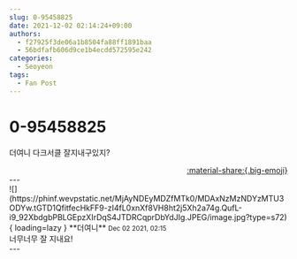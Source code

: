 ```yaml
---
slug: 0-95458825
date: 2021-12-02 02:14:24+09:00
authors:
  - f27925f3de06a1b8504fa88ff1891baa
  - 56bdfafb606d9ce1b4ecdd572595e242
categories:
  - Seoyeon
tags:
  - Fan Post
---
```


# 0-95458825

<div class="post-container" markdown="1">
<div class="content-container md-sidebar__scrollwrap" markdown="1">

더여니 다크서클 잘지내구있지?

</div>
</div>

<div style="text-align: right;" markdown="1">
<a href="https://weverse.io/fromis9/fanpost/0-95458825" style="text-align: right;">:material-share:{.big-emoji}</a>
</div>
---

<div class="comments-container md-sidebar__scrollwrap" markdown="1">
<div class="comment" markdown="1">
<div class='id-container' markdown="1">
![](https://phinf.wevpstatic.net/MjAyNDEyMDZfMTk0/MDAxNzMzNDYzMTU3ODYw.tGTD1QfitfecHkFF9-zI4fL0xnXf8VH8ht2j5Xh2a74g.QufL-i9_92XbdgbPBLGEpzXIrDqS4JTDRCqprDbYdJIg.JPEG/image.jpg?type=s72){ loading=lazy }
**<span class="artist">더여니</span>** <small>Dec 02 2021, 02:15</small><br>
</div>
<div class='comment-body' markdown="1">
너무너무 잘 지내요!
</div>
</div>
</div>
---
